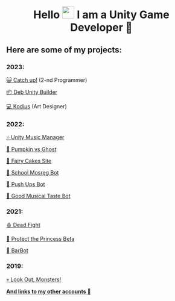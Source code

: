 <h1 align="center">Hello <img src="https://github.com/blackcater/blackcater/raw/main/images/Hi.gif" height="32"/> I am a <b>Unity Game Developer</b> 🎲</h1>

## Here are some of my projects:
### 2023:
[😺 Catch up!](https://akan123.itch.io/catch-up) (2-nd Programmer)

[📦 Deb Unity Builder](https://github.com/ValterGames-Coder/Deb-Unity-Builder)

[💻 Kodius](https://masterigr.ru/csmaker2/) (Art Designer)

### 2022:
[🎶 Unity Music Manager](https://github.com/ValterGames-Coder/Unity-Music-Manager)

[🎃 Pumpkin vs Ghost](https://valter_games.itch.io/pumpkin-vs-ghost)

[🎂 Fairy Cakes Site](https://fairycakeskira.github.io)

[🤖 School Mosreg Bot](https://t.me/school_msoreg_bot)

[🤖 Push Ups Bot](https://t.me/PushUps_V_and_K_bot)

[🤖 Good Musical Taste Bot](https://t.me/GoodMusicalTaste_bot)

### 2021:
[🩸 Dead Fight](https://valter_games.itch.io/dead-fight)

[👑 Protect the Princess Beta](https://valter-games.itch.io/protect-the-princess)

[🤖 BarBot](https://github.com/ValterGames-Coder/Barbot)

### 2019:
[💀 Look Out, Monsters!](https://valter-games.itch.io/look-out-monsters)


[**And links to my other accounts 🌈**](https://linktr.ee/ValterGames)


